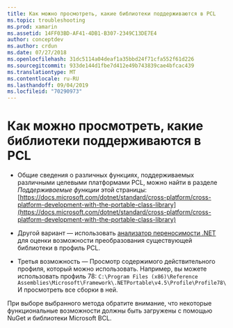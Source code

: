 ```yaml
---
title: Как можно просмотреть, какие библиотеки поддерживаются в PCL
ms.topic: troubleshooting
ms.prod: xamarin
ms.assetid: 14FF03BD-AF41-4DB1-B307-2349C13DE7E4
author: conceptdev
ms.author: crdun
ms.date: 07/27/2018
ms.openlocfilehash: 31dc5114a04deaf1a35bbd24f71cfa552f61d226
ms.sourcegitcommit: 933de144d1fbe7d412e49b743839cae4bfcac439
ms.translationtype: MT
ms.contentlocale: ru-RU
ms.lasthandoff: 09/04/2019
ms.locfileid: "70290973"
---
```

# <a name="how-can-i-view-what-libraries-are-supported-in-a-pcl"></a>Как можно просмотреть, какие библиотеки поддерживаются в PCL

- Общие сведения о различных функциях, поддерживаемых различными целевыми платформами PCL, можно найти в разделе *Поддерживаемые функции* этой страницы:[https://docs.microsoft.com/dotnet/standard/cross-platform/cross-platform-development-with-the-portable-class-library](https://docs.microsoft.com/dotnet/standard/cross-platform/cross-platform-development-with-the-portable-class-library)

- Другой вариант — использовать [анализатор переносимости .NET](https://visualstudiogallery.msdn.microsoft.com/1177943e-cfb7-4822-a8a6-e56c7905292b) для оценки возможности преобразования существующей библиотеки в профиль PCL.

- Третья возможность — Просмотр содержимого действительного профиля, который можно использовать. Например, вы можете использовать профиль 78: `C:\Program Files (x86)\Reference Assemblies\Microsoft\Framework\.NETPortable\v4.5\Profile\Profile78\`И просмотреть все сборки в ней.

При выборе выбранного метода обратите внимание, что некоторые функциональные возможности должны быть загружены с помощью NuGet и библиотеки Microsoft BCL.
